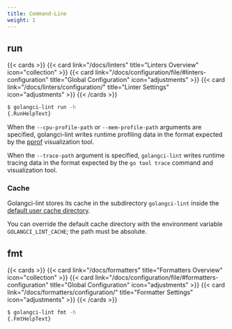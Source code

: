 ```yaml
---
title: Command-Line
weight: 1
---
```


## run

{{< cards >}}
    {{< card link="/docs/linters" title="Linters Overview" icon="collection" >}}
    {{< card link="/docs/configuration/file/#linters-configuration" title="Global Configuration" icon="adjustments" >}}
    {{< card link="/docs/linters/configuration/" title="Linter Settings" icon="adjustments" >}}
{{< /cards >}}

```sh
$ golangci-lint run -h
{.RunHelpText}
```

When the `--cpu-profile-path` or `--mem-profile-path` arguments are specified,
golangci-lint writes runtime profiling data in the format expected by the [pprof](https://github.com/google/pprof) visualization tool.

When the `--trace-path` argument is specified, `golangci-lint` writes runtime tracing data in the format expected by
the `go tool trace` command and visualization tool.

### Cache

Golangci-lint stores its cache in the subdirectory `golangci-lint` inside the [default user cache directory](https://pkg.go.dev/os#UserCacheDir).

You can override the default cache directory with the environment variable `GOLANGCI_LINT_CACHE`; the path must be absolute.

## fmt

{{< cards >}}
    {{< card link="/docs/formatters" title="Formatters Overview" icon="collection" >}}
    {{< card link="/docs/configuration/file/#formatters-configuration" title="Global Configuration" icon="adjustments" >}}
    {{< card link="/docs/formatters/configuration/" title="Formatter Settings" icon="adjustments" >}}
{{< /cards >}}

```sh
$ golangci-lint fmt -h
{.FmtHelpText}
```
